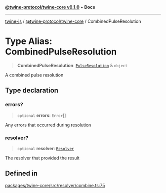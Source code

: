 [**@twine-protocol/twine-core v0.1.0**](../index.md) • **Docs**

***

[twine-js](../../../index.md) / [@twine-protocol/twine-core](../index.md) / CombinedPulseResolution

# Type Alias: CombinedPulseResolution

> **CombinedPulseResolution**: [`PulseResolution`](PulseResolution.md) & `object`

A combined pulse resolution

## Type declaration

### errors?

> `optional` **errors**: `Error`[]

Any errors that occurred during resolution

### resolver?

> `optional` **resolver**: [`Resolver`](../interfaces/Resolver.md)

The resolver that provided the result

## Defined in

[packages/twine-core/src/resolver/combine.ts:75](https://github.com/twine-protocol/twine-js/blob/fb5041c7a2da4a796f653066248604ca1c5dccc6/packages/twine-core/src/resolver/combine.ts#L75)
